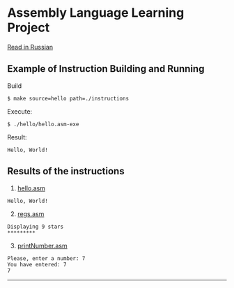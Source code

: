 # Assembly Language Learning Project
[Read in Russian][ru]

## Example of Instruction Building and Running
Build
```
$ make source=hello path=./instructions
```

Execute:
```
$ ./hello/hello.asm-exe
```

Result:
```
Hello, World!
```

## Results of the instructions
1. [hello.asm]
```
Hello, World!
```

2. [regs.asm]
```
Displaying 9 stars
*********
```

3. [printNumber.asm]
```
Please, enter a number: 7
You have entered: 7
7
```


---
[printNumber.asm]: ./instructions/printNumber.asm
[regs.asm]: ./instructions/regs.asm
[hello.asm]: ./instructions/hello.asm
[ru]: README-ru.md
[en]: README.md